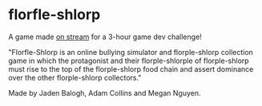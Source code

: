 # florfle-shlorp
A game made [on stream](https://www.twitch.tv/videos/1583992614) for a 3-hour game dev challenge!

"Florfle-Shlorp is an online bullying simulator and florple-shlorp collection game in which the protagonist and their florple-shlorple of florple-shlorp must rise to the top of the florple-shlorp food chain and assert dominance over the other florple-shlorp collectors."

Made by Jaden Balogh, Adam Collins and Megan Nguyen.
